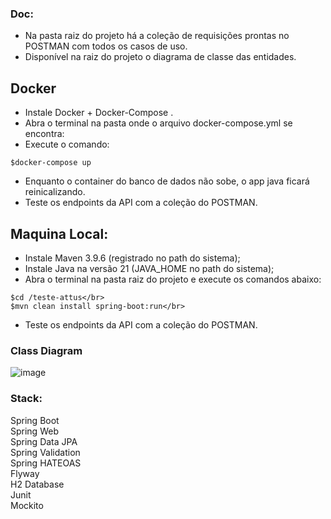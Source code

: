 ### Doc:

- Na pasta raiz do projeto há a coleção de requisições prontas no POSTMAN com todos os casos de uso.</br>
- Disponível na raiz do projeto o diagrama de classe das entidades. </br>

## Docker
- Instale Docker + Docker-Compose .</br>
- Abra o terminal na pasta onde o arquivo docker-compose.yml se encontra:</br>
- Execute o comando:
```
$docker-compose up
```
- Enquanto o container do banco de dados não sobe, o app java ficará reinicalizando.</br>
- Teste os endpoints da API com a coleção do POSTMAN.

## Maquina Local:

- Instale Maven 3.9.6 (registrado no path do sistema);
- Instale Java na versão 21 (JAVA_HOME no path do sistema);
- Abra o terminal na pasta raiz do projeto e execute os comandos abaixo:</br>
```
$cd /teste-attus</br>
$mvn clean install spring-boot:run</br>
```
- Teste os endpoints da API com a coleção do POSTMAN.

### Class Diagram

![image](https://github.com/AndOliver46/teste-spring-ats/assets/101358552/64727b6b-9510-4cae-ad79-f85632a0965b)

### Stack:

Spring Boot </br>
Spring Web </br>
Spring Data JPA </br>
Spring Validation </br>
Spring HATEOAS </br>
Flyway </br>
H2 Database </br>
Junit </br>
Mockito </br>



